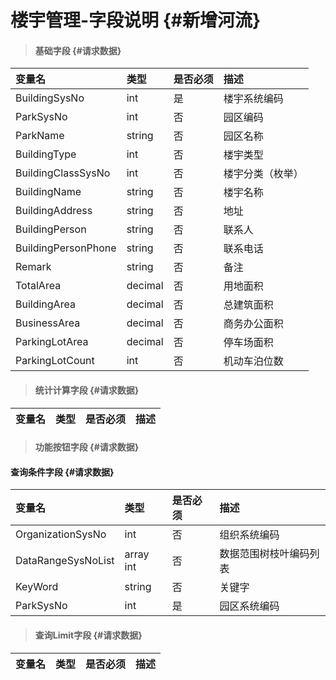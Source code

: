 # 楼宇管理-字段说明 {#新增河流}

> #### 基础字段 {#请求数据}

| 变量名 | 类型 | 是否必须 | 描述 |
| :--- | :--- | :--- | :--- |
| BuildingSysNo | int | 是 | 楼宇系统编码 |
| ParkSysNo | int | 否 | 园区编码 |
| ParkName | string | 否 | 园区名称|
| BuildingType | int | 否|楼宇类型|
| BuildingClassSysNo | int | 否 | 楼宇分类（枚举） |
| BuildingName | string | 否 | 楼宇名称 |
| BuildingAddress | string | 否 | 地址 |
| BuildingPerson| string | 否 |联系人|
| BuildingPersonPhone| string | 否 |联系电话|
| Remark| string | 否 |备注|
| TotalArea| decimal | 否 |用地面积|
| BuildingArea| decimal | 否 |总建筑面积|
| BusinessArea| decimal | 否 |商务办公面积|
| ParkingLotArea| decimal | 否 |停车场面积|
| ParkingLotCount| int | 否 |机动车泊位数|




> #### 统计计算字段 {#请求数据}

| 变量名 | 类型 | 是否必须 | 描述 |
| :--- | :--- | :--- | :--- |


> #### 功能按钮字段 {#请求数据}

#### 查询条件字段 {#请求数据}

| 变量名 | 类型 | 是否必须 | 描述 |
| :--- | :--- | :--- | :--- |
| OrganizationSysNo | int | 否 | 组织系统编码 |
| DataRangeSysNoList |array int | 否 | 数据范围树枝叶编码列表 |
| KeyWord | string | 否 | 关键字|
| ParkSysNo | int | 是 | 园区系统编码 |

> #### 查询Limit字段 {#请求数据}

| 变量名 | 类型 | 是否必须 | 描述 |
| :--- | :--- | :--- | :--- |





